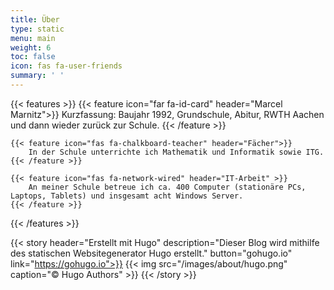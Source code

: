 ```yaml
---
title: Über
type: static
menu: main
weight: 6
toc: false
icon: fas fa-user-friends
summary: ' '
---
```


{{< features >}}
    {{< feature icon="far fa-id-card" header="Marcel Marnitz">}}
        Kurzfassung: Baujahr 1992, Grundschule, Abitur, RWTH Aachen und dann wieder zurück zur Schule.
    {{< /feature >}}

    {{< feature icon="fas fa-chalkboard-teacher" header="Fächer">}}
        In der Schule unterrichte ich Mathematik und Informatik sowie ITG.
    {{< /feature >}}

    {{< feature icon="fas fa-network-wired" header="IT-Arbeit" >}}
        An meiner Schule betreue ich ca. 400 Computer (stationäre PCs, Laptops, Tablets) und insgesamt acht Windows Server.
    {{< /feature >}}
{{< /features >}}

{{< story header="Erstellt mit Hugo" description="Dieser Blog wird mithilfe des statischen Websitegenerator Hugo erstellt." button="gohugo.io" link="https://gohugo.io">}}
    {{< img src="/images/about/hugo.png" caption="© Hugo Authors" >}}
{{< /story >}}

